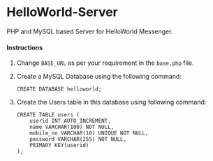 # HelloWorld-Server
PHP and MySQL based Server for HelloWorld Messenger.

#### Instructions
1. Change `BASE_URL` as per your requirement in the `base.php` file.

2. Create a MySQL Database using the following command:
	```
	CREATE DATABASE helloworld;
	```

3. Create the Users table in this database using following command:
	```
	CREATE TABLE users (
		userid INT AUTO_INCREMENT,
		name VARCHAR(100) NOT NULL,
		mobile_no VARCHAR(10) UNIQUE NOT NULL,
		password VARCHAR(255) NOT NULL,
		PRIMARY KEY(userid)
	);
	```
